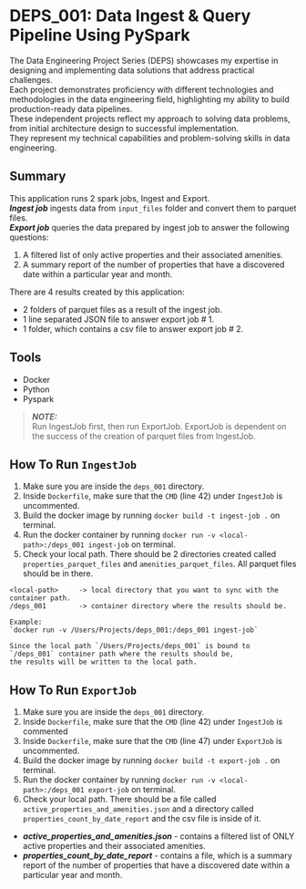 # DEPS_001: Data Ingest & Query Pipeline Using PySpark

The Data Engineering Project Series (DEPS) showcases my expertise in designing and implementing data solutions that address practical challenges.\
Each project demonstrates proficiency with different technologies and methodologies in the data engineering field, highlighting my ability to build production-ready data pipelines.\
These independent projects reflect my approach to solving data problems, from initial architecture design to successful implementation.\
They represent my technical capabilities and problem-solving skills in data engineering.

## Summary

This application runs 2 spark jobs, Ingest and Export.\
**_Ingest job_** ingests data from `input_files` folder and convert them to parquet files.\
**_Export job_** queries the data prepared by ingest job to answer the following questions:

1. A filtered list of only active properties and their associated amenities.
2. A summary report of the number of properties that have a discovered date within a particular year and month.

There are 4 results created by this application:

* 2 folders of parquet files as a result of the ingest job.
* 1 line separated JSON file to answer export job # 1.
* 1 folder, which contains a csv file to answer export job # 2.

## Tools

* Docker
* Python
* Pyspark


> **_NOTE:_**  
> Run IngestJob first, then run ExportJob. 
> ExportJob is dependent on the success of the creation of parquet files from IngestJob.


## How To Run `IngestJob`

1. Make sure you are inside the `deps_001` directory.
2. Inside `Dockerfile`, make sure that the `CMD` (line 42) under `IngestJob` is uncommented.
3. Build the docker image by running `docker build -t ingest-job .` on terminal.
4. Run the docker container by running `docker run -v <local-path>:/deps_001 ingest-job` on terminal.
5. Check your local path. There should be 2 directories created called `properties_parquet_files` and 
`amenities_parquet_files`. All parquet files should be in there.

```
<local-path>     -> local directory that you want to sync with the container path.
/deps_001        -> container directory where the results should be. 

Example: 
`docker run -v /Users/Projects/deps_001:/deps_001 ingest-job`

Since the local path `/Users/Projects/deps_001` is bound to `/deps_001` container path where the results should be,
the results will be written to the local path.
```

## How To Run `ExportJob`

1. Make sure you are inside the `deps_001` directory.
2. Inside `Dockerfile`, make sure that the `CMD` (line 42) under `IngestJob` is commented
3. Inside `Dockerfile`, make sure that the `CMD` (line 47) under `ExportJob` is uncommented.
4. Build the docker image by running `docker build -t export-job .` on terminal.
5. Run the docker container by running `docker run -v <local-path>:/deps_001 export-job` on terminal.
6. Check your local path. There should be a file called `active_properties_and_amenities.json` and
a directory called `properties_count_by_date_report` and the csv file is inside of it.

- **_active_properties_and_amenities.json_** - contains a filtered list of ONLY active properties and their associated amenities.
- **_properties_count_by_date_report_** - contains a file, which is a summary report of the number of properties that have a discovered
date within a particular year and month. 
